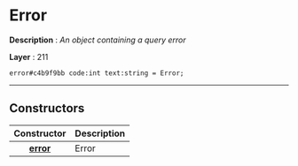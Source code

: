 # Error

**Description** : *An object containing a query error*

**Layer** : 211

```tl
error#c4b9f9bb code:int text:string = Error;
```

---

## Constructors

| Constructor | Description |
| :---: | :--- |
| [**error**](constructor/error) | Error |